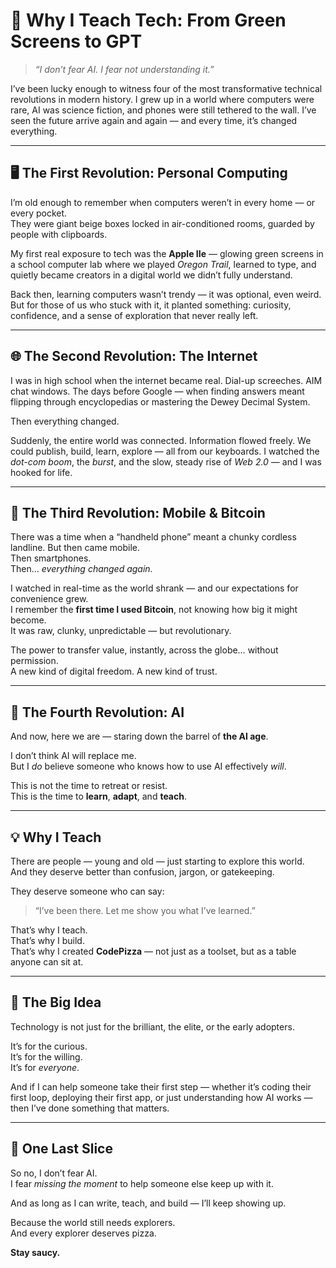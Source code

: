 # 🍕 Why I Teach Tech: From Green Screens to GPT

> _“I don’t fear AI. I fear not understanding it.”_

I’ve been lucky enough to witness four of the most transformative technical revolutions in modern history. I grew up in a world where computers were rare, AI was science fiction, and phones were still tethered to the wall. I’ve seen the future arrive again and again — and every time, it’s changed everything.

---

## 🖥️ The First Revolution: Personal Computing

I’m old enough to remember when computers weren’t in every home — or every pocket.  
They were giant beige boxes locked in air-conditioned rooms, guarded by people with clipboards.

My first real exposure to tech was the **Apple IIe** — glowing green screens in a school computer lab where we played *Oregon Trail*, learned to type, and quietly became creators in a digital world we didn’t fully understand.

Back then, learning computers wasn’t trendy — it was optional, even weird. But for those of us who stuck with it, it planted something: curiosity, confidence, and a sense of exploration that never really left.

---

## 🌐 The Second Revolution: The Internet

I was in high school when the internet became real. Dial-up screeches. AIM chat windows. The days before Google — when finding answers meant flipping through encyclopedias or mastering the Dewey Decimal System.

Then everything changed.

Suddenly, the entire world was connected. Information flowed freely. We could publish, build, learn, explore — all from our keyboards. I watched the *dot-com boom*, the *burst*, and the slow, steady rise of *Web 2.0* — and I was hooked for life.

---

## 📱 The Third Revolution: Mobile & Bitcoin

There was a time when a “handheld phone” meant a chunky cordless landline. But then came mobile.  
Then smartphones.  
Then… *everything changed again.*

I watched in real-time as the world shrank — and our expectations for convenience grew.  
I remember the **first time I used Bitcoin**, not knowing how big it might become.  
It was raw, clunky, unpredictable — but revolutionary.

The power to transfer value, instantly, across the globe… without permission.  
A new kind of digital freedom. A new kind of trust.

---

## 🤖 The Fourth Revolution: AI

And now, here we are — staring down the barrel of **the AI age**.

I don’t think AI will replace me.  
But I *do* believe someone who knows how to use AI effectively *will*.

This is not the time to retreat or resist.  
This is the time to **learn**, **adapt**, and **teach**.

---

## 💡 Why I Teach

There are people — young and old — just starting to explore this world.  
And they deserve better than confusion, jargon, or gatekeeping.

They deserve someone who can say:  
> “I’ve been there. Let me show you what I’ve learned.”

That’s why I teach.  
That’s why I build.  
That’s why I created **CodePizza** — not just as a toolset, but as a table anyone can sit at.

---

## 🧠 The Big Idea

Technology is not just for the brilliant, the elite, or the early adopters.

It’s for the curious.  
It’s for the willing.  
It’s for *everyone*.

And if I can help someone take their first step — whether it’s coding their first loop, deploying their first app, or just understanding how AI works — then I’ve done something that matters.

---

## 🍕 One Last Slice

So no, I don’t fear AI.  
I fear *missing the moment* to help someone else keep up with it.

And as long as I can write, teach, and build — I’ll keep showing up.

Because the world still needs explorers.  
And every explorer deserves pizza.

**Stay saucy.**
